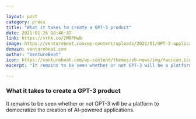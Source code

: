 ```yaml
---

layout: post
category: press
title: "What it takes to create a GPT-3 product"
date: 2021-01-26 18:46:37
link: https://vrhk.co/2M6PHwb
image: https://venturebeat.com/wp-content/uploads/2021/01/GPT-3-applications-products-startups-cropped.jpg?w=1200&strip=all
domain: venturebeat.com
author: "VentureBeat"
icon: https://venturebeat.com/wp-content/themes/vb-news/img/favicon.ico
excerpt: "It remains to be seen whether or not GPT-3 will be a platform to democratize the creation of AI-powered applications."

---
```


### What it takes to create a GPT-3 product

It remains to be seen whether or not GPT-3 will be a platform to democratize the creation of AI-powered applications.